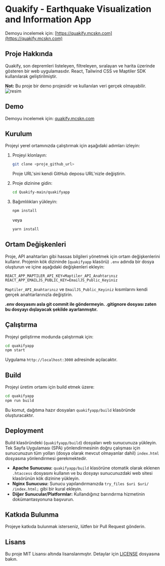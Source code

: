 # Quakify - Earthquake Visualization and Information App

Demoyu incelemek için: [https://quakify.mcskn.com](https://quakify.mcskn.com)
## Proje Hakkında

Quakify, son depremleri listeleyen, filtreleyen, sıralayan ve harita üzerinde gösteren bir web uygulamasıdır. React, Tailwind CSS ve Maptiler SDK kullanılarak geliştirilmiştir.

**Not:** Bu proje bir demo projesidir ve kullanılan veri gerçek olmayabilir.
![resim](https://github.com/user-attachments/assets/f2e51d61-93b4-411c-a8b7-3bb6a1ce8a80)

## Demo

Demoyu incelemek için: [quakify.mcskn.com](https://quakify.mcskn.com)

## Kurulum

Projeyi yerel ortamınızda çalıştırmak için aşağıdaki adımları izleyin:

1.  Projeyi klonlayın:

    ```bash
    git clone <proje_github_url>
    ```
    Proje URL'sini kendi GitHub deposu URL'nizle değiştirin.

2.  Proje dizinine gidin:

    ```bash
    cd Quakify-main/quakifyapp
    ```

3.  Bağımlılıkları yükleyin:

    ```bash
    npm install
    ```
    veya
    ```bash
    yarn install
    ```

## Ortam Değişkenleri

Proje, API anahtarları gibi hassas bilgileri yönetmek için ortam değişkenlerini kullanır. Projenin kök dizininde (`quakifyapp` klasörü) `.env` adında bir dosya oluşturun ve içine aşağıdaki değişkenleri ekleyin:

```env
REACT_APP_MAPTILER_API_KEY=Maptiler_API_Anahtarınız
REACT_APP_EMAILJS_PUBLIC_KEY=EmailJS_Public_Keyiniz
```

`Maptiler_API_Anahtarınız` ve `EmailJS_Public_Keyiniz` kısımlarını kendi gerçek anahtarlarınızla değiştirin.

**.env dosyasını asla git commit ile göndermeyin. .gitignore dosyası zaten bu dosyayı dışlayacak şekilde ayarlanmıştır.**

## Çalıştırma

Projeyi geliştirme modunda çalıştırmak için:

```bash
cd quakifyapp
npm start
```

Uygulama `http://localhost:3000` adresinde açılacaktır.

## Build

Projeyi üretim ortamı için build etmek üzere:

```bash
cd quakifyapp
npm run build
```

Bu komut, dağıtıma hazır dosyaları `quakifyapp/build` klasöründe oluşturacaktır.

## Deployment

Build klasöründeki (`quakifyapp/build`) dosyaları web sunucunuza yükleyin. Tek Sayfa Uygulaması (SPA) yönlendirmesinin doğru çalışması için sunucunuzun tüm yolları (dosya olarak mevcut olmayanlar dahil) `index.html` dosyasına yönlendirmesi gerekmektedir.

*   **Apache Sunucusu:** `quakifyapp/build` klasörüne otomatik olarak eklenen `.htaccess` dosyasını kullanın ve bu dosyayı sunucunuzdaki web sitesi klasörünün kök dizinine yükleyin.
*   **Nginx Sunucusu:** Sunucu yapılandırmanızda `try_files $uri $uri/ /index.html;` gibi bir kural ekleyin.
*   **Diğer Sunucular/Platformlar:** Kullandığınız barındırma hizmetinin dokümantasyonuna başvurun.


## Katkıda Bulunma

Projeye katkıda bulunmak isterseniz, lütfen bir Pull Request gönderin.

## Lisans

Bu proje MIT Lisansı altında lisanslanmıştır. Detaylar için [LICENSE](LICENSE) dosyasına bakın.
